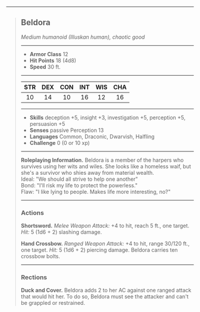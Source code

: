 ***
> ## Beldora
> *Medium humanoid (Illuskan human), chaotic good*
> 
> ***
> 
> - **Armor Class** 12
> - **Hit Points** 18 (4d8)
> - **Speed** 30 ft.
> 
> ***
> 
> |STR|DEX|CON|INT|WIS|CHA|
> |:---:|:---:|:---:|:---:|:---:|:---:|
> |10|14|10|16|12|16|
> 
> ***
> 
> - **Skills** deception +5, insight +3, investigation +5, perception +5, persuasion +5
> - **Senses** passive Perception 13
> - **Languages** Common, Draconic, Dwarvish, Halfling
> - **Challenge** 0 (0 or 10 xp)
> 
> ***
> 
> **Roleplaying Information.** Beldora is a member of the harpers who survives using her wits and wiles. She looks like a homeless waif, but she's a survivor who shies away from material wealth.  
> Ideal: "We should all strive to help one another"  
> Bond: "I'll risk my life to protect the powerless."  
> Flaw: "I like lying to people. Makes life more interesting, no?"
> 
> ***
> 
> ### Actions
> **Shortsword.** *Melee Weapon Attack:* +4 to hit, reach 5 ft., one target. *Hit:* 5 (1d6 + 2) slashing damage.
> 
> **Hand Crossbow.** *Ranged Weapon Attack:* +4 to hit, range 30/120 ft., one target. *Hit:* 5 (1d6 + 2) piercing damage. Beldora carries ten crossbow bolts.
> 
> ***
> 
> ### Rections
> **Duck and Cover.** Beldora adds 2 to her AC against one ranged attack that would hit her. To do so, Beldora must see the attacker and can't be grappled or restrained.